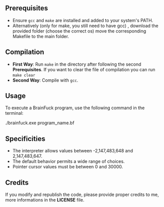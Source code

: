 ## Prerequisites

- Ensure `gcc` and `make` are installed and added to your system's PATH.
- Alternatively (only for make, you still need to have gcc) , download the provided folder (choose the correct os) move the corresponding Makefile to the main folder.

## Compilation

- **First Way**: Run `make` in the directory after following the second **Prerequisites**. If you want to clear the file of compilation you can run `make clear`
- **Second Way**: Compile with `gcc`.

## Usage

To execute a BrainFuck program, use the following command in the terminal:

./brainfuck.exe program_name.bf

## Specificities

- The interpreter allows values between -2,147,483,648 and 2,147,483,647.
- The default behavior permits a wide range of choices.
- Pointer cursor values must be between 0 and 30000.

## Credits

If you modify and republish the code, please provide proper credits to me, more informations in the **LICENSE** file.
